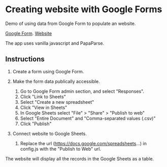 # Creating website with Google Forms

Demo of using data from Google Form to populate an website.

[Google Form](https://docs.google.com/forms/d/e/1FAIpQLSd1dCRdCy0rvsOnlYnxv7rAbTDbMm0JMnr9Y6A4R2OSXhQi7w/viewform?usp=header). [Website](https://wykhuh.github.io/google-forms-demo/)

The app uses vanilla javascript and PapaParse.

## Instructions

1. Create a form using Google Form.

2. Make the form data publically accessible.
    1. Go to Google Form admin section, and select "Responses".
    2. Click "Link to Sheets"
    3. Select "Create a new spreadsheet"
    4. Click "View in Sheets"
    5. In Google Sheets select "File" > "Share" > "Publish to web"
    6. Select "Entire Document" and "Comma-separated values (.csv)"
    7. Click "Publish"

3. Connect website to Google Sheets.
    1. Replace the url (https://docs.google.com/spreadsheets...) in config.js with the "Publish to Web" url.

The website will display all the records in the Google Sheets as a table.
